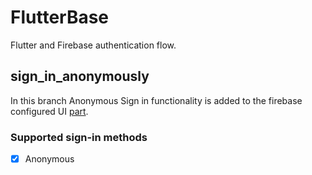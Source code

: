 # FlutterBase

Flutter and Firebase authentication flow.

## sign_in_anonymously

In this branch Anonymous Sign in functionality is added to the firebase configured UI [part](https://github.com/cdx-studio/flutterbase/tree/flutterbase_ui).

### Supported sign-in methods

- [x] Anonymous
